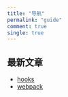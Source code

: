 ```yaml
---
title: "导航"
permalink: "guide"
comment: true
single: true
---
```


## 最新文章

- [hooks](https://happydxh.github.io/hooks/introduction.html)
- [webpack](https://happydxh.github.io/webpack/introduction.html)